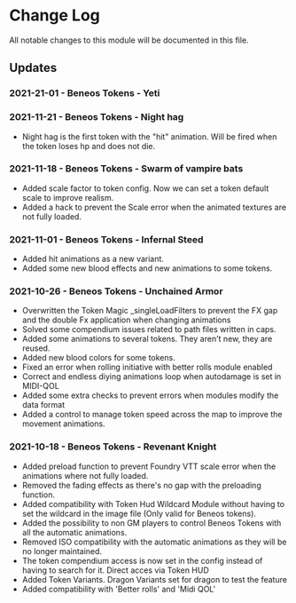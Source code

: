 # Change Log

All notable changes to this module will be documented in this file.

## Updates

### 2021-21-01 - Beneos Tokens - Yeti

### 2021-11-21 - Beneos Tokens - Night hag

- Night hag is the first token with the "hit" animation. Will be fired when the token loses hp and does not die.


### 2021-11-18 - Beneos Tokens - Swarm of vampire bats

- Added scale factor to token config. Now we can set a token default scale to improve realism.
- Added a hack to prevent the Scale error when the animated textures are not fully loaded.


### 2021-11-01 - Beneos Tokens - Infernal Steed

- Added hit animations as a new variant.
- Added some new blood effects and new animations to some tokens. 


### 2021-10-26 - Beneos Tokens - Unchained Armor

- Overwritten the Token Magic _singleLoadFilters to prevent the FX gap and the double Fx application when changing animations
- Solved some compendium issues related to path files written in caps.
- Added some animations to several tokens. They aren't new, they are reused.
- Added new blood colors for some tokens.
- Fixed an error when rolling initiative with better rolls module enabled
- Correct and endless diying animations loop when autodamage is set in MIDI-QOL
- Added some extra checks to prevent errors when modules modify the data format
- Added a control to manage token speed across the map to improve the movement animations.

### 2021-10-18 - Beneos Tokens - Revenant Knight

- Added preload function to prevent Foundry VTT scale error when the animations where not fully loaded.
- Removed the fading effects as there's no gap with the preloading function.
- Added compatibility with Token Hud Wildcard Module without having to set the wildcard in the image file (Only valid for Beneos tokens).
- Added the possibility to non GM players to control Beneos Tokens with all the automatic animations.
- Removed ISO compatibility with the automatic animations as they will be no longer maintained.
- The token compendium access is now set in the config instead of having to search for it. Direct acces via Token HUD
- Added Token Variants. Dragon Variants set for dragon to test the feature
- Added compatibility with 'Better rolls' and 'Midi QOL'
